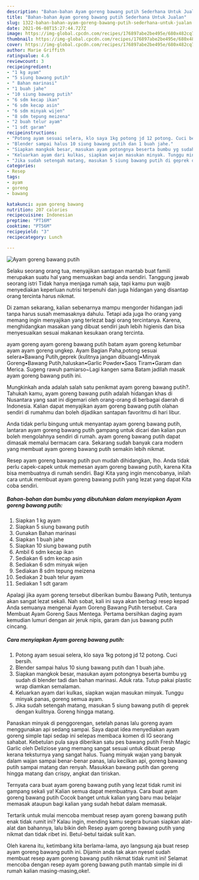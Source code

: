 ```yaml
---
description: "Bahan-bahan Ayam goreng bawang putih Sederhana Untuk Jualan"
title: "Bahan-bahan Ayam goreng bawang putih Sederhana Untuk Jualan"
slug: 1322-bahan-bahan-ayam-goreng-bawang-putih-sederhana-untuk-jualan
date: 2021-06-08T15:27:44.727Z
image: https://img-global.cpcdn.com/recipes/176897abe2be495e/680x482cq70/ayam-goreng-bawang-putih-foto-resep-utama.jpg
thumbnail: https://img-global.cpcdn.com/recipes/176897abe2be495e/680x482cq70/ayam-goreng-bawang-putih-foto-resep-utama.jpg
cover: https://img-global.cpcdn.com/recipes/176897abe2be495e/680x482cq70/ayam-goreng-bawang-putih-foto-resep-utama.jpg
author: Marie Griffith
ratingvalue: 4.6
reviewcount: 3
recipeingredient:
- "1 kg ayam"
- "5 siung bawang putih"
- " Bahan marinasi"
- "1 buah jahe"
- "10 siung bawang putih"
- "6 sdm kecap ikan"
- "6 sdm kecap asin"
- "6 sdm minyak wijen"
- "8 sdm tepung meizena"
- "2 buah telur ayam"
- "1 sdt garam"
recipeinstructions:
- "Potong ayam sesuai selera, klo saya 1kg potong jd 12 potong. Cuci bersih."
- "Blender sampai halus 10 siung bawang putih dan 1 buah jahe."
- "Siapkan mangkok besar, masukan ayam potongnya beserta bumbu yg sudah di blender tadi dan bahan marinasi. Aduk rata. Tutup pakai plastic wrap diamkan semalaman."
- "Keluarkan ayam dari kulkas, siapkan wajan masukan minyak. Tunggu minyak panas, goreng semua ayam."
- "Jika sudah setengah matang, masukan 5 siung bawang putih di geprek dengan kulitnya. Goreng hingga matang."
categories:
- Resep
tags:
- ayam
- goreng
- bawang

katakunci: ayam goreng bawang 
nutrition: 207 calories
recipecuisine: Indonesian
preptime: "PT16M"
cooktime: "PT56M"
recipeyield: "3"
recipecategory: Lunch

---
```



![Ayam goreng bawang putih](https://img-global.cpcdn.com/recipes/176897abe2be495e/680x482cq70/ayam-goreng-bawang-putih-foto-resep-utama.jpg)

Selaku seorang orang tua, menyajikan santapan mantab buat famili merupakan suatu hal yang memuaskan bagi anda sendiri. Tanggung jawab seorang istri Tidak hanya menjaga rumah saja, tapi kamu pun wajib menyediakan keperluan nutrisi terpenuhi dan juga hidangan yang disantap orang tercinta harus nikmat.

Di zaman  sekarang, kalian sebenarnya mampu mengorder hidangan jadi tanpa harus susah memasaknya dahulu. Tetapi ada juga lho orang yang memang ingin menyajikan yang terlezat bagi orang tercintanya. Karena, menghidangkan masakan yang dibuat sendiri jauh lebih higienis dan bisa menyesuaikan sesuai makanan kesukaan orang tercinta. 

ayam goreng ayam goreng bawang putih batam ayam goreng ketumbar ayam ayam goreng ungkep. Ayam Bagian Paha,potong sesuai selera•Bawang Putih,geprek (kulitnya jangan dibuang)•Minyak Goreng•Bawang Putih,haluskan•Garlic Powder•Saos Tiram•Garam dan Merica. Sugeng rawuh pamiarso~Lagi kangen sama Batam jadilah masak ayam goreng bawang putih ini.

Mungkinkah anda adalah salah satu penikmat ayam goreng bawang putih?. Tahukah kamu, ayam goreng bawang putih adalah hidangan khas di Nusantara yang saat ini digemari oleh orang-orang di berbagai daerah di Indonesia. Kalian dapat menyajikan ayam goreng bawang putih olahan sendiri di rumahmu dan boleh dijadikan santapan favoritmu di hari libur.

Anda tidak perlu bingung untuk menyantap ayam goreng bawang putih, lantaran ayam goreng bawang putih gampang untuk dicari dan kalian pun boleh mengolahnya sendiri di rumah. ayam goreng bawang putih dapat dimasak memalui bermacam cara. Sekarang sudah banyak cara modern yang membuat ayam goreng bawang putih semakin lebih nikmat.

Resep ayam goreng bawang putih pun mudah dihidangkan, lho. Anda tidak perlu capek-capek untuk memesan ayam goreng bawang putih, karena Kita bisa membuatnya di rumah sendiri. Bagi Kita yang ingin mencobanya, inilah cara untuk membuat ayam goreng bawang putih yang lezat yang dapat Kita coba sendiri.

<!--inarticleads1-->

##### Bahan-bahan dan bumbu yang dibutuhkan dalam menyiapkan Ayam goreng bawang putih:

1. Siapkan 1 kg ayam
1. Siapkan 5 siung bawang putih
1. Gunakan  Bahan marinasi
1. Siapkan 1 buah jahe
1. Siapkan 10 siung bawang putih
1. Ambil 6 sdm kecap ikan
1. Sediakan 6 sdm kecap asin
1. Sediakan 6 sdm minyak wijen
1. Sediakan 8 sdm tepung meizena
1. Sediakan 2 buah telur ayam
1. Sediakan 1 sdt garam


Apalagi jika ayam goreng tersebut diberikan bumbu Bawang Putih, tentunya akan sangat lezat sekali. Nah sobat, kali ini saya akan berbagi resep kepad Anda semuanya mengenai Ayam Goreng Bawang Putih tersebut. Cara Membuat Ayam Goreng Saus Mentega. Pertama bersihkan daging ayam kemudian lumuri dengan air jeruk nipis, garam dan jus bawang putih cincang. 

<!--inarticleads2-->

##### Cara menyiapkan Ayam goreng bawang putih:

1. Potong ayam sesuai selera, klo saya 1kg potong jd 12 potong. Cuci bersih.
1. Blender sampai halus 10 siung bawang putih dan 1 buah jahe.
1. Siapkan mangkok besar, masukan ayam potongnya beserta bumbu yg sudah di blender tadi dan bahan marinasi. Aduk rata. Tutup pakai plastic wrap diamkan semalaman.
1. Keluarkan ayam dari kulkas, siapkan wajan masukan minyak. Tunggu minyak panas, goreng semua ayam.
1. Jika sudah setengah matang, masukan 5 siung bawang putih di geprek dengan kulitnya. Goreng hingga matang.


Panaskan minyak di penggorengan, setelah panas lalu goreng ayam menggunakan api sedang sampai. Saya dapat idea menyediakan ayam goreng simple tapi sedap ini selepas membaca komen di IG seorang sahabat. Kebetulan pula saya diberikan satu pes bawang putih Fresh Magic Garlic oleh Deliziose yang memang sangat sesuai untuk dibuat perap kerana teksturnya yang sangat halus. Tuang minyak wajan yang banyak dalam wajan sampai benar-benar panas, lalu kecilkan api, goreng bawang putih sampai matang dan renyah. Masukkan bawang putih dan goreng hingga matang dan crispy, angkat dan tiriskan. 

Ternyata cara buat ayam goreng bawang putih yang lezat tidak rumit ini gampang sekali ya! Kalian semua dapat membuatnya. Cara buat ayam goreng bawang putih Cocok banget untuk kalian yang baru mau belajar memasak ataupun bagi kalian yang sudah hebat dalam memasak.

Tertarik untuk mulai mencoba membuat resep ayam goreng bawang putih enak tidak rumit ini? Kalau ingin, mending kamu segera buruan siapkan alat-alat dan bahannya, lalu bikin deh Resep ayam goreng bawang putih yang nikmat dan tidak ribet ini. Betul-betul taidak sulit kan. 

Oleh karena itu, ketimbang kita berlama-lama, ayo langsung aja buat resep ayam goreng bawang putih ini. Dijamin anda tak akan nyesel sudah membuat resep ayam goreng bawang putih nikmat tidak rumit ini! Selamat mencoba dengan resep ayam goreng bawang putih mantab simple ini di rumah kalian masing-masing,oke!.

